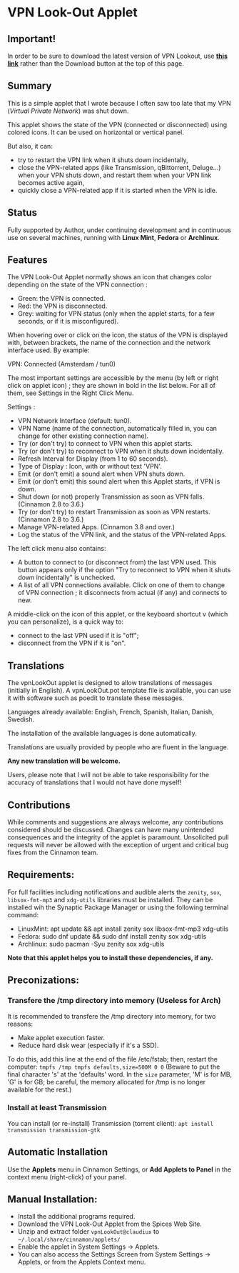 # VPN Look-Out Applet

## Important!
In order to be sure to download the latest version of VPN Lookout, use
**[this link](https://cinnamon-spices.linuxmint.com/files/applets/vpnLookOut@claudiux.zip?67f17bb2-27e6-4ea7-8197-497fcbe291b1)** rather than the Download button at the top of this page.

## Summary

This is a simple applet that I wrote because I often saw too late that my VPN (_Virtual Private Network_) was shut down.

This applet shows the state of the VPN (connected or disconnected) using colored icons. It can be used on horizontal or vertical panel.

But also, it can:
  * try to restart the VPN link when it shuts down incidentally,
  * close the VPN-related apps (like Transmission, qBittorrent, Deluge...) when your VPN shuts down, and restart them when your VPN link becomes active again,
  * quickly close a VPN-related app if it is started when the VPN is idle.

## Status

Fully supported by Author, under continuing development and in continuous use on several machines, running with **Linux Mint**, **Fedora** or **Archlinux**.

## Features

The VPN Look-Out Applet normally shows an icon that changes color depending on the state of the VPN connection :

  * Green: the VPN is connected.
  * Red: the VPN is disconnected.
  * Grey: waiting for VPN status (only when the applet starts, for a few seconds, or if it is misconfigured).

When hovering over or click on the icon, the status of the VPN is displayed with, between brackets, the name of the connection and the network interface used. By example:

  VPN: Connected (Amsterdam / tun0)

The most important settings are accessible by the menu (by left or right click on applet icon) ; they are shown in bold in the list below. For all of them, see Settings in the Right Click Menu.

Settings :
  * VPN Network Interface (default: tun0).
  * VPN Name (name of the connection, automatically filled in, you can change for other existing connection name).
  * Try (or don't try) to connect to VPN when this applet starts.
  * Try (or don't try) to reconnect to VPN when it shuts down incidentally.
  * Refresh Interval for Display (from 1 to 60 seconds).
  * Type of Display : Icon, with or without text 'VPN'.
  * Emit (or don't emit) a sound alert when VPN shuts down.
  * Emit (or don't emit) this sound alert when this Applet starts, if VPN is down.
  * Shut down (or not) properly Transmission as soon as VPN falls. (Cinnamon 2.8 to 3.6.)
  * Try (or don't try) to restart Transmission as soon as VPN restarts. (Cinnamon 2.8 to 3.6.)
  * Manage VPN-related Apps. (Cinnamon 3.8 and over.)
  * Log the status of the VPN link, and the status of the VPN-related Apps.

The left click menu also contains:
  * A button to connect to (or disconnect from) the last VPN used. This button appears only if the option "Try to reconnect to VPN when it shuts down incidentally" is unchecked.
  * A list of all VPN connections available. Click on one of them to change of VPN connection ; it disconnects from actual (if any) and connects to new.

A middle-click on the icon of this applet, or the keyboard shortcut <Super>v (which you can personalize), is a quick way to:
   * connect to the last VPN used if it is "off";
   * disconnect from the VPN if it is "on".

## Translations
The vpnLookOut applet is designed to allow translations of messages (initially in English). A vpnLookOut.pot template file is available, you can use it with software such as poedit to translate these messages.

Languages already available: English, French, Spanish, Italian, Danish, Swedish.

The installation of the available languages is done automatically.

Translations are usually provided by people who are fluent in the language.

**Any new translation will be welcome.**

Users, please note that I will not be able to take responsibility for the accuracy of translations that I would not have done myself!

## Contributions

While comments and suggestions are always welcome, any contributions considered should be discussed. Changes can have many unintended consequences and the integrity of the applet is paramount. Unsolicited pull requests will never be allowed with the exception of urgent and critical bug fixes from the Cinnamon team.

## Requirements:

For full facilities including notifications and audible alerts the ```zenity```, ```sox```, ```libsox-fmt-mp3``` and ```xdg-utils``` libraries must be installed. They can be installed wih the Synaptic Package Manager or using the following terminal command:
 * LinuxMint:
        apt update && apt install zenity sox libsox-fmt-mp3 xdg-utils
 * Fedora:
        sudo dnf update && sudo dnf install zenity sox xdg-utils
 * Archlinux:
        sudo pacman -Syu zenity sox xdg-utils

**Note that this applet helps you to install these dependencies, if any.**

## Preconizations:

### Transfere the /tmp directory into memory (Useless for Arch)
It is recommended to transfere the /tmp directory into memory, for two reasons:
  * Make applet execution faster.
  * Reduce hard disk wear (especially if it's a SSD).

To do this, add this line at the end of the file /etc/fstab; then, restart the computer:
        ```tmpfs /tmp tmpfs defaults,size=500M 0 0```
(Beware to put the final character 's' at the 'defaults' word. In the `size` parameter, 'M' is for MB, 'G' is for GB; be careful, the memory allocated for /tmp is no longer available for the rest.)

### Install at least Transmission
You can install (or re-install) Transmission (torrent client):
        ```apt install transmission transmission-gtk```


## Automatic Installation
Use the **Applets** menu in Cinnamon Settings, or **Add Applets to Panel** in the context menu (right-click) of your panel.

## Manual Installation:

   * Install the additional programs required.
   * Download the VPN Look-Out Applet from the Spices Web Site.
   * Unzip and extract folder ```vpnLookOut@claudiux``` to ```~/.local/share/cinnamon/applets/```
   * Enable the applet in System Settings -> Applets.
   * You can also access the Settings Screen from System Settings -> Applets, or from the Applets Context menu.
